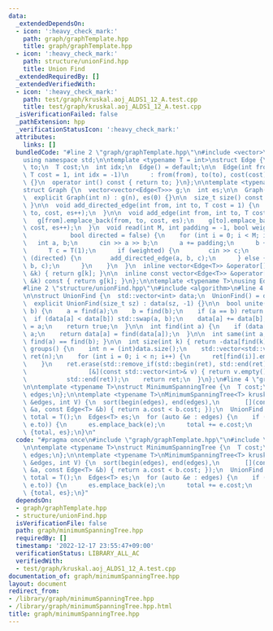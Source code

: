 ```yaml
---
data:
  _extendedDependsOn:
  - icon: ':heavy_check_mark:'
    path: graph/graphTemplate.hpp
    title: graph/graphTemplate.hpp
  - icon: ':heavy_check_mark:'
    path: structure/unionFind.hpp
    title: Union Find
  _extendedRequiredBy: []
  _extendedVerifiedWith:
  - icon: ':heavy_check_mark:'
    path: test/graph/kruskal.aoj_ALDS1_12_A.test.cpp
    title: test/graph/kruskal.aoj_ALDS1_12_A.test.cpp
  _isVerificationFailed: false
  _pathExtension: hpp
  _verificationStatusIcon: ':heavy_check_mark:'
  attributes:
    links: []
  bundledCode: "#line 2 \"graph/graphTemplate.hpp\"\n#include <vector>\n#include <iostream>\n\
    using namespace std;\n\ntemplate <typename T = int>\nstruct Edge {\n  int from,\
    \ to;\n  T cost;\n  int idx;\n  Edge() = default;\n\n  Edge(int from, int to,\
    \ T cost = 1, int idx = -1)\n      : from(from), to(to), cost(cost), idx(idx)\
    \ {}\n  operator int() const { return to; }\n};\n\ntemplate <typename T = int>\n\
    struct Graph {\n  vector<vector<Edge<T>>> g;\n  int es;\n\n  Graph() = default;\n\
    \  explicit Graph(int n) : g(n), es(0) {}\n\n  size_t size() const { return g.size();\
    \ }\n\n  void add_directed_edge(int from, int to, T cost = 1) {\n    g[from].emplace_back(from,\
    \ to, cost, es++);\n  }\n\n  void add_edge(int from, int to, T cost = 1) {\n \
    \   g[from].emplace_back(from, to, cost, es);\n    g[to].emplace_back(to, from,\
    \ cost, es++);\n  }\n  void read(int M, int padding = -1, bool weighted = false,\n\
    \            bool directed = false) {\n    for (int i = 0; i < M; i++) {\n   \
    \   int a, b;\n      cin >> a >> b;\n      a += padding;\n      b += padding;\n\
    \      T c = T(1);\n      if (weighted) {\n        cin >> c;\n      }\n      if\
    \ (directed) {\n        add_directed_edge(a, b, c);\n      } else {\n        add_edge(a,\
    \ b, c);\n      }\n    }\n  }\n  inline vector<Edge<T>> &operator[](const int\
    \ &k) { return g[k]; }\n\n  inline const vector<Edge<T>> &operator[](const int\
    \ &k) const { return g[k]; }\n};\n\ntemplate <typename T>\nusing Edges = vector<Edge<T>>;\n\
    #line 2 \"structure/unionFind.hpp\"\n#include <algorithm>\n#line 4 \"structure/unionFind.hpp\"\
    \n\nstruct UnionFind {\n  std::vector<int> data;\n  UnionFind() = default;\n\n\
    \  explicit UnionFind(size_t sz) : data(sz, -1) {}\n\n  bool unite(int a, int\
    \ b) {\n    a = find(a);\n    b = find(b);\n    if (a == b) return false;\n  \
    \  if (data[a] < data[b]) std::swap(a, b);\n    data[a] += data[b];\n    data[b]\
    \ = a;\n    return true;\n  }\n\n  int find(int a) {\n    if (data[a] < 0) return\
    \ a;\n    return data[a] = find(data[a]);\n  }\n\n  int same(int a, int b) { return\
    \ find(a) == find(b); }\n\n  int size(int k) { return -data[find(k)]; }\n\n  std::vector<std::vector<int>>\
    \ groups() {\n    int n = (int)data.size();\n    std::vector<std::vector<int>>\
    \ ret(n);\n    for (int i = 0; i < n; i++) {\n      ret[find(i)].emplace_back(i);\n\
    \    }\n    ret.erase(std::remove_if(std::begin(ret), std::end(ret),\n       \
    \                 [&](const std::vector<int>& v) { return v.empty(); }),\n   \
    \           std::end(ret));\n    return ret;\n  }\n};\n#line 4 \"graph/minimumSpanningTree.hpp\"\
    \n\ntemplate <typename T>\nstruct MinimumSpanningTree {\n  T cost;\n  Edges<T>\
    \ edges;\n};\n\ntemplate <typename T>\nMinimumSpanningTree<T> kruskal(Edges<T>\
    \ &edges, int V) {\n  sort(begin(edges), end(edges),\n       [](const Edge<T>\
    \ &a, const Edge<T> &b) { return a.cost < b.cost; });\n  UnionFind uf(V);\n  T\
    \ total = T();\n  Edges<T> es;\n  for (auto &e : edges) {\n    if (uf.unite(e.from,\
    \ e.to)) {\n      es.emplace_back(e);\n      total += e.cost;\n    }\n  }\n  return\
    \ {total, es};\n}\n"
  code: "#pragma once\n#include \"graph/graphTemplate.hpp\"\n#include \"structure/unionFind.hpp\"\
    \n\ntemplate <typename T>\nstruct MinimumSpanningTree {\n  T cost;\n  Edges<T>\
    \ edges;\n};\n\ntemplate <typename T>\nMinimumSpanningTree<T> kruskal(Edges<T>\
    \ &edges, int V) {\n  sort(begin(edges), end(edges),\n       [](const Edge<T>\
    \ &a, const Edge<T> &b) { return a.cost < b.cost; });\n  UnionFind uf(V);\n  T\
    \ total = T();\n  Edges<T> es;\n  for (auto &e : edges) {\n    if (uf.unite(e.from,\
    \ e.to)) {\n      es.emplace_back(e);\n      total += e.cost;\n    }\n  }\n  return\
    \ {total, es};\n}"
  dependsOn:
  - graph/graphTemplate.hpp
  - structure/unionFind.hpp
  isVerificationFile: false
  path: graph/minimumSpanningTree.hpp
  requiredBy: []
  timestamp: '2022-12-17 23:55:47+09:00'
  verificationStatus: LIBRARY_ALL_AC
  verifiedWith:
  - test/graph/kruskal.aoj_ALDS1_12_A.test.cpp
documentation_of: graph/minimumSpanningTree.hpp
layout: document
redirect_from:
- /library/graph/minimumSpanningTree.hpp
- /library/graph/minimumSpanningTree.hpp.html
title: graph/minimumSpanningTree.hpp
---
```

